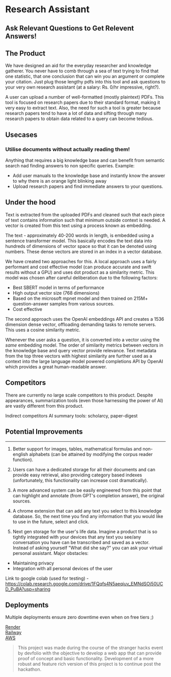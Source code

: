 # Research Assistant

## Ask Relevant Questions to Get Relevent Answers!

## The Product

We have designed an aid for the everyday researcher and knowledge gatherer. You never have to comb through a sea of text trying to find that one statistic, that one conclusion that can win you an argument or complete your citation. Just plug those lengthy pdfs into this tool and ask questions to your very own research assistant (at a salary: Rs. 0/hr impressive, right?).

A user can upload a number of well-formatted (mostly plaintext) PDFs. This tool is focused on research papers due to their standard format, making it very easy to extract text. Also, the need for such a tool is greater because research papers tend to have a lot of data and sifting through many research papers to obtain data related to a query can become tedious.

## Usecases

### Utilise documents without actually reading them!

Anything that requires a big knowledge base and can benefit from semantic search nad finding answers to non specific queries.
Example:

- Add user manuals to the knowledge base and instantly know the answer to why there is an orange light blinking away
- Upload research papers and find immediate answers to your questions.

## Under the hood

Text is extracted from the uploaded PDFs and cleaned such that each piece of text contains information such that minimum outside context is needed. A vector is created from this text using a process known as embedding.

The text - approximately 40-200 words in length, is embedded using a sentence transformer model. This basically encodes the text data into hundreds of dimensions of vector space so that it can be denoted using numbers. These dense vectors are stored in an index in a vector database.

We have created two approaches for this. A local approach uses a fairly performant and cost effective model (can produce accurate and swift results without a GPU) and uses dot product as a similarity metric.
This model was chosen after careful deliberation due to the following factors:

- Best SBERT model in terms of performance
- High output vector size (768 dimensions)
- Based on the microsoft mpnet model and then trained on 215M+ question-answer samples from various sources.
- Cost effective

The second approach uses the OpenAI embeddings API and creates a 1536 dimension dense vector, offloading demanding tasks to remote servers. This uses a cosine similarity metric.

Whenever the user asks a question, it is converted into a vector using the _same_ embedding model. The order of similarity metrics between vectors in the knowledge base and query vector provide relevance. Text metadata from the top three vectors with highest similarity are further used as a context into the large language model powered completions API by OpenAI which provides a great human-readable answer.

## Competitors

There are currently no large scale competitors to this product. Despite appearances, summarization tools (even those harnessing the power of AI) are vastly different from this product.

Indirect competitors AI summary tools: scholarcy, paper-digest

## Potential Improvements

<hr />

1. Better support for images, tables, mathematical formulas and non-english alphabets (can be attained by modifying the corpus reader function).

2. Users can have a dedicated storage for all their documents and can provide easy retrieval, also providing category based indexes (unfortunately, this functionality can <!-- only exist in a revenue generating product/ -->increase cost dramatically).

3. A more advanced system can be easily engineered from this point that can highlight and annotate (from GPT's completion answer), the original sources.

4. A chrome extension that can add any text you select to this knowledge database. So, the next time you find any information that you would like to use in the future, select and click.

5. Next gen storage for the user's life data. Imagine a product that is so tightly integrated with your devices that any text you see/any conversation you have can be transcribed and saved as a vector. Instead of asking yourself "What did she say?" you can ask your virtual personal assistant.
   Major obstacles:

- Maintaining privacy
- Integration with all personal devices of the user

Link to google colab (used for testing) - https://colab.research.google.com/drive/1FQqfs4N5aeqiuv_EMNdSOj50UCD_PuBA?usp=sharing

## Deployments

Multiple deployments ensure zero downtime even when on free tiers ;)

<a href="https://researchgpt-grs5.onrender.com/">Render</a>
<br />
<a href="https://research-assistant-production.up.railway.app/">Railway</a>
<br />
<a href="http://ec2-13-233-118-234.ap-south-1.compute.amazonaws.com/">AWS</a>

> This project was made during the course of the stranger hacks event by devfolio with the objective to develop a web app that can provide proof of concept and basic functionality. Development of a more robust and feature rich version of this project is to continue post the hackathon.
